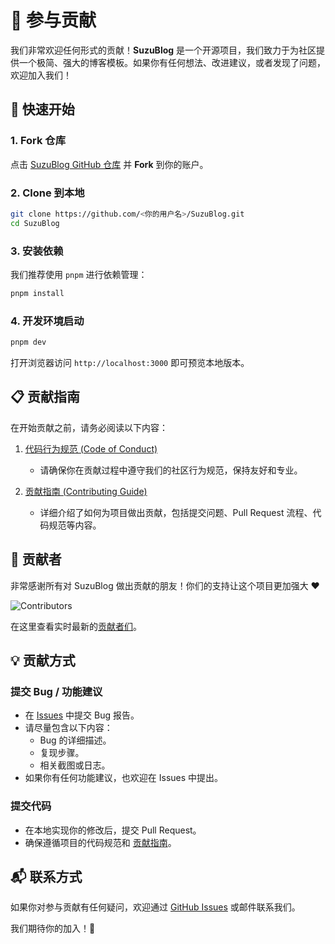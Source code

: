 # 🙌 参与贡献

我们非常欢迎任何形式的贡献！**SuzuBlog** 是一个开源项目，我们致力于为社区提供一个极简、强大的博客模板。如果你有任何想法、改进建议，或者发现了问题，欢迎加入我们！

## 🚀 快速开始

### 1. Fork 仓库

点击 [SuzuBlog GitHub 仓库](https://github.com/ZL-Asica/SuzuBlog) 并 **Fork** 到你的账户。

### 2. Clone 到本地

```bash
git clone https://github.com/<你的用户名>/SuzuBlog.git
cd SuzuBlog
```

### 3. 安装依赖

我们推荐使用 `pnpm` 进行依赖管理：

```bash
pnpm install
```

### 4. 开发环境启动

```bash
pnpm dev
```

打开浏览器访问 `http://localhost:3000` 即可预览本地版本。

## 📋 贡献指南

在开始贡献之前，请务必阅读以下内容：

1. [代码行为规范 (Code of Conduct)](https://github.com/ZL-Asica/SuzuBlog?tab=coc-ov-file)

   - 请确保你在贡献过程中遵守我们的社区行为规范，保持友好和专业。

2. [贡献指南 (Contributing Guide)](https://github.com/ZL-Asica/SuzuBlog/blob/main/CONTRIBUTING.md)
   - 详细介绍了如何为项目做出贡献，包括提交问题、Pull Request 流程、代码规范等内容。

## 🌟 贡献者

非常感谢所有对 SuzuBlog 做出贡献的朋友！你们的支持让这个项目更加强大 ❤️

![Contributors](https://contrib.rocks/image?repo=ZL-Asica/SuzuBlog)

在这里查看实时最新的[贡献者们](https://github.com/ZL-Asica/SuzuBlog/graphs/contributors)。

## 💡 贡献方式

### 提交 Bug / 功能建议

- 在 [Issues](https://github.com/ZL-Asica/SuzuBlog/issues) 中提交 Bug 报告。
- 请尽量包含以下内容：
  - Bug 的详细描述。
  - 复现步骤。
  - 相关截图或日志。
- 如果你有任何功能建议，也欢迎在 Issues 中提出。

### 提交代码

- 在本地实现你的修改后，提交 Pull Request。
- 确保遵循项目的代码规范和 [贡献指南](https://github.com/ZL-Asica/SuzuBlog/blob/main/CONTRIBUTING.md)。

## 📬 联系方式

如果你对参与贡献有任何疑问，欢迎通过 [GitHub Issues](https://github.com/ZL-Asica/SuzuBlog/issues) 或邮件联系我们。

我们期待你的加入！💖
